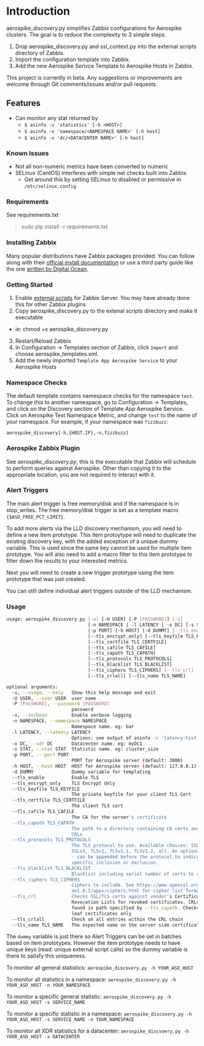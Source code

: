 # Introduction

aerospike\_discovery.py simplifies Zabbix configurations for Aerospike clusters.
The goal is to reduce the complexity to 3 simple steps.

1. Drop aerospike\_discovery.py and ssl\_context.py into the external scripts directory of Zabbix.
2. Import the configuration template into Zabbix.
3. Add the new Aerospike Serivce Template to Aerospike Hosts in Zabbix.

This project is currently in beta. Any suggestions or improvements are welcome through
Git comments/issues and/or pull requests.

Features
---

- Can monitor any stat returned by
  - `$ asinfo -v 'statistics' [-h <HOST>]`
  - `$ asinfo -v 'namespace/<NAMESPACE NAME>' [-h host]`
  - `$ asinfo -v 'dc/<DATACENTER NAME>' [-h host]`

### Known Issues

- Not all non-numeric metrics have been converted to numeric
- SELinux (CentOS) interferes with simple net checks built into Zabbix.
  * Get around this by setting SELinux to disabled or permissive in `/etc/selinux.config`

### Requirements

See requirements.txt

> sudo pip install -r requirements.txt

### Installing Zabbix

Many popular distributions have Zabbix packages provided. You can follow along with their [official install documentation](https://www.zabbix.com/documentation/2.4/manual/installation/install_from_packages) or use a third party guide like the one [written by Digital Ocean](https://www.digitalocean.com/community/tutorials/how-to-install-zabbix-on-ubuntu-configure-it-to-monitor-multiple-vps-servers).


### Getting Started

1. Enable [external scripts](https://www.zabbix.com/documentation/2.4/manual/config/items/itemtypes/external)
for Zabbix Server. You may have already done this for other Zabbix plugins 
2. Copy aerospike\_discovery.py to the extenal scripts directory and make it executable
  * ie: chmod +x aerospike\_discovery.py
3. Restart/Reload Zabbix 
4. In Configuration -> Templates section of Zabbix, click `Import` and choose aerospike\_templates.xml. 
5. Add the newly imported `Template App Aerospike Service` to your Aerospike Hosts 

### Namespace Checks

The default template contains namespace checks for the namespace `test`. To change
this to another namespace, go to Configuration -> Templates, and click on the Discovery section of
Template App Aerospike Service. Click on Aerospike Test Namespace Metric, and change `test` to the name of your namespace. For example, if your namespace was `fizzbuzz`:

    aerospike_discovery[-h,{HOST.IP},-n,fizzbuzz]

### Aerospike Zabbix Plugin

See *aerospike\_discovery.py*, this is the executable that Zabbix will schedule to perform
queries against Aerospike. Other than copying it to the appropriate location,
you are not required to interact with it.

### Alert Triggers

The main alert trigger is free memory/disk and if the namespace is in stop_writes. The free memory/disk 
trigger is set as a template macro `{$ASD_FREE_PCT_LIMIT}`.

To add more alerts via the LLD discovery mechanism, you will need to define a new Item prototype. This
item protoytype will need to duplicate the existing discovery key, with the added exception of a unique 
dummy variable. This is used since the same key cannot be used for multiple item prototype. You will also
need to add a macro filter to this item prototype to filter down the results to your interested metrics.

Next you will need to create a new trigger prototype using the item prototype that was just created.

You can still define individual alert triggers outside of the LLD mechanism.

###  Usage
```bash
usage: aerospike_discovery.py [-u] [-U USER] [-P [PASSWORD]] [-v]
                              [-n NAMESPACE | -l LATENCY | -x DC] [-s STAT]
                              [-p PORT] [-h HOST] [-d DUMMY] [--tls_enable]
                              [--tls_encrypt_only] [--tls_keyfile TLS_KEYFILE]
                              [--tls_certfile TLS_CERTFILE]
                              [--tls_cafile TLS_CAFILE]
                              [--tls_capath TLS_CAPATH]
                              [--tls_protocols TLS_PROTOCOLS]
                              [--tls_blacklist TLS_BLACKLIST]
                              [--tls_ciphers TLS_CIPHERS] [--tls_crl]
                              [--tls_crlall] [--tls_name TLS_NAME]

optional arguments:
  -u, --usage, --help   Show this help message and exit
  -U USER, --user USER  user name
  -P [PASSWORD], --password [PASSWORD]
                        password
  -v, --verbose         Enable verbose logging
  -n NAMESPACE, --namespace NAMESPACE
                        Namespace name. eg: bar
  -l LATENCY, --latency LATENCY
                        Options: see output of asinfo -v 'latency:hist' -l
  -x DC, --xdr DC       Datacenter name. eg: myDC1
  -s STAT, --stat STAT  Statistic name. eg: cluster_size
  -p PORT, ---port PORT
                        PORT for Aerospike server (default: 3000)
  -h HOST, --host HOST  HOST for Aerospike server (default: 127.0.0.1)
  -d DUMMY              Dummy variable for templating
  --tls_enable          Enable TLS
  --tls_encrypt_only    TLS Encrypt Only
  --tls_keyfile TLS_KEYFILE
                        The private keyfile for your client TLS Cert
  --tls_certfile TLS_CERTFILE
                        The client TLS cert
  --tls_cafile TLS_CAFILE
                        The CA for the server's certificate
  --tls_capath TLS_CAPATH
                        The path to a directory containing CA certs and/or
                        CRLs
  --tls_protocols TLS_PROTOCOLS
                        The TLS protocol to use. Available choices: SSLv2,
                        SSLv3, TLSv1, TLSv1.1, TLSv1.2, all. An optional + or
                        - can be appended before the protocol to indicate
                        specific inclusion or exclusion.
  --tls_blacklist TLS_BLACKLIST
                        Blacklist including serial number of certs to revoke
  --tls_ciphers TLS_CIPHERS
                        Ciphers to include. See https://www.openssl.org/docs/m
                        an1.0.1/apps/ciphers.html for cipher list format
  --tls_crl             Checks SSL/TLS certs against vendor's Certificate
                        Revocation Lists for revoked certificates. CRLs are
                        found in path specified by --tls_capath. Checks the
                        leaf certificates only
  --tls_crlall          Check on all entries within the CRL chain
  --tls_name TLS_NAME   The expected name on the server side certificate

```
The `dummy` variable is just there so Alert Triggers can be set in batches based on item prototypes. 
However the item prototype needs to have unique keys (read: unique external script calls) so the
dummy variable is there to satisfy this uniqueness.

To monitor all general statistics:
`aerospike_discovery.py -h YOUR_ASD_HOST`

To monitor all statistics in a namespace:
`aerospike_discovery.py -h YOUR_ASD_HOST -n YOUR_NAMESPACE`

To monitor a specific general statistic:
`aerospike_discovery.py -h YOUR_ASD_HOST -s SERVICE_NAME`

To monitor a specific statistic in a namespace:
`aerospike_discovery.py -h YOUR_ASD_HOST -s SERVICE_NAME -n YOUR_NAMESPACE`

To monitor all XDR statistics for a datacenter:
`aerospike_discvoery.py -h YOUR_ASD_HOST -x DATACENTER`


